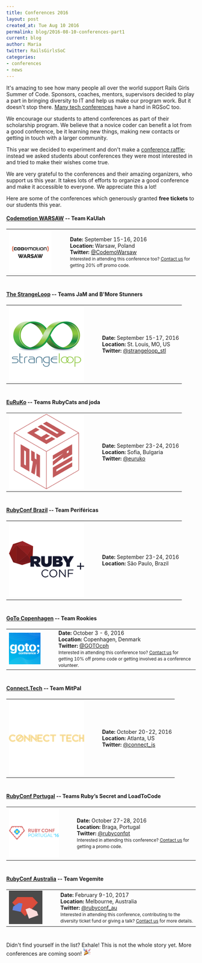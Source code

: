 ```yaml
---
title: Conferences 2016
layout: post
created_at: Tue Aug 10 2016
permalink: blog/2016-08-10-conferences-part1
current: blog
author: Maria
twitter: RailsGirlsSoC
categories:
- conferences
- news
---
```


It's amazing to see how many people all over the world support Rails Girls Summer of Code.
Sponsors, coaches, mentors, supervisors decided to play a part in bringing diversity to IT and help us make our program work. But it doesn't stop there. [Many tech conferences](/blog/2015-07-21-conferences) have a hand in RGSoC too.

We encourage our students to attend conferences as part of their scholarship program. We believe that a novice coder can benefit a lot from a good conference, be it learning new things, making new contacts or getting in touch with a larger community.

This year we decided to experiment and don't make a [conference raffle](/blog/2015-07-28-raffle-results); instead we asked students about conferences they were most interested in and tried to make their wishes come true.

We are very grateful to the conferences and their amazing organizers, who support us this year. It takes lots of efforts to organize a good conference and make it accessible to everyone. We appreciate this a lot!

Here are some of the conferences which generously granted **free tickets** to our students this year.

#### <span class="color-red"><a href="http://warsaw2016.codemotionworld.com/">Codemotion WARSAW</a></span> -- <b>Team KaUlah</b>

<table style="margin-top: 20px; margin-bottom: 40px">
  <tr>
    <td>
      <a href="http://warsaw2016.codemotionworld.com/">
      <img src="/img/blog/2016/conferences/CodemoWarsaw-logo.png" style="width:200px"></a>
    </td>
    <td style="width: 20px"></td>
    <td>
      <b>Date: </b>September 15-16, 2016 <br>
      <b>Location: </b>Warsaw, Poland <br>
      <b>Twitter: </b><a href="https://twitter.com/CodemoWarsaw">@CodemoWarsaw</a> <br>
      <small>Interested in attending this conference too? <a href="mailto:contact@rgsoc.org">Contact us</a> for getting 20% off promo code.</small>
    </td>
  </tr>
</table>

#### <span class="color-red"><a href="http://www.thestrangeloop.com">The StrangeLoop</a></span> -- <b>Teams JaM and B'More Stunners</b>

<table style="margin-top: 20px; margin-bottom: 40px">
  <tr>
    <td>
      <a href="http://www.thestrangeloop.com">
      <img src="/img/blog/2016/conferences/strange-loop-logo.jpg" style="width:200px"></a>
    </td>
    <td style="width: 20px"></td>
    <td>
      <b>Date: </b>September 15-17, 2016 <br>
      <b>Location: </b>St. Louis, MO, US <br>
      <b>Twitter: </b><a href="https://twitter.com/strangeloop_stl">@strangeloop_stl</a>
    </td>
  </tr>
</table>

#### <span class="color-red"><a href="http://euruko2016.org/">EuRuKo</a></span> -- <b>Teams RubyCats and joda</b>

<table style="margin-top: 20px; margin-bottom: 40px">
  <tr>
    <td>
      <a href="http://euruko2016.org/">
      <img src="/img/blog/2016/conferences/euruko-logo.png" style="width:200px"></a>
    </td>
    <td style="width: 20px"></td>
    <td>
      <b>Date: </b>September 23-24, 2016 <br>
      <b>Location: </b>Sofia, Bulgaria <br>
      <b>Twitter: </b><a href="https://twitter.com/euruko">@euruko</a>
    </td>
  </tr>
</table>

#### <span class="color-red"><a href="http://rubyconfbrcfp.com.br/">RubyConf Brazil</a></span> -- <b>Team Periféricas</b>

<table style="margin-top: 20px; margin-bottom: 40px">
  <tr>
    <td>
      <a href="http://rubyconfbrcfp.com.br/">
      <img src="/img/blog/2016/conferences/rubyconf-br-logo.png" style="width:200px"></a>
    </td>
    <td style="width:20px"></td>
    <td>
      <b>Date: </b> September 23-24, 2016 <br>
      <b>Location: </b> São Paulo, Brazil
    </td>
  </tr>
</table>

#### <span class="color-red"><a href="https://gotocon.com/cph-2016/">GoTo Copenhagen</a></span> -- <b>Team Rookies</b>

<table style="margin-top: 20px; margin-bottom: 40px">
  <tr>
    <td>
      <a href="https://gotocon.com/cph-2016/">
      <img src="/img/blog/2016/conferences/goto-cph-logo.png" style="width:200px"></a>
    </td>
    <td style="width:20px"></td>
    <td>
      <b>Date: </b> October 3 - 6, 2016 <br>
      <b>Location: </b> Copenhagen, Denmark <br>
      <b>Twitter: </b><a href="https://twitter.com/GOTOcph">@GOTOcph</a> <br>
      <small>Interested in attending this conference too? <a href="mailto:contact@rgsoc.org">Contact us</a> for getting 10% off promo code or getting involved as a conference volunteer.</small>
    </td>
  </tr>
</table>

#### <span class="color-red"><a href="http://connect-js.com/">Connect.Tech</a></span> -- <b>Team MitPal</b>

<table style="margin-top: 20px; margin-bottom: 40px">
  <tr>
    <td>
      <a href="http://connect-js.com/">
      <img src="/img/blog/2016/conferences/connect-tech-logo.png" style="width:200px"></a>
    </td>
    <td style="width:20px"></td>
    <td>
      <b>Date: </b> October 20-22, 2016 <br>
      <b>Location: </b> Atlanta, US <br>
      <b>Twitter: </b><a href="https://twitter.com/connect_js">@connect_js</a>
    </td>
  </tr>
</table>

#### <span class="color-red"><a href="http://rubyconf.pt/">RubyConf Portugal</a></span> -- <b>Teams Ruby’s Secret and LoadToCode</b>

<table style="margin-top: 20px; margin-bottom: 40px">
  <tr>
    <td>
      <a href="http://rubyconf.pt/">
      <img src="/img/blog/2016/conferences/rubyconf-pt-logo.png" style="width:200px"></a>
    </td>
    <td style="width:20px"></td>
    <td>
      <b>Date: </b> October 27-28, 2016 <br>
      <b>Location: </b> Braga, Portugal <br>
      <b>Twitter: </b> <a href="https://twitter.com/rubyconfpt">@rubyconfpt</a> <br>
      <small>Interested in attending this conference? <a href="mailto:contact@rgsoc.org">Contact us</a> for getting a promo code.</small>
    </td>
  </tr>
</table>

#### <span class="color-red"><a href="http://rubyconf.org.au/2017">RubyConf Australia</a></span> -- <b>Team Vegemite</b>

<table style="margin-top: 20px; margin-bottom: 40px">
  <tr>
    <td>
      <a href="http://rubyconf.org.au/2017">
      <img src="/img/blog/2016/conferences/rubyconf-au-logo.jpg" style="width:200px"></a>
    </td>
    <td style="width:20px"></td>
    <td>
      <b>Date: </b> February 9-10, 2017 <br>
      <b>Location: </b> Melbourne, Australia <br>
      <b>Twitter: </b> <a href="https://twitter.com/rubyconf_au">@rubyconf_au</a> <br>
      <small>Interested in attending this conference, contributing to the diversity ticket fund or giving a talk? <a href="mailto:contact@rgsoc.org">Contact us</a> for more details.</small>
    </td>
  </tr>
</table>

Didn't find yourself in the list? Exhale! This is not the whole story yet. More conferences are coming soon! <img src="/img/blog/2016/tada.png" style="width:20px">
